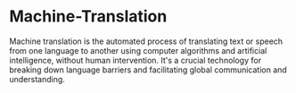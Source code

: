 # Machine-Translation
Machine translation is the automated process of translating text or speech from one language to another using computer algorithms and artificial intelligence, without human intervention. It's a crucial technology for breaking down language barriers and facilitating global communication and understanding.
